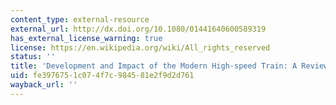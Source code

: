 ```yaml
---
content_type: external-resource
external_url: http://dx.doi.org/10.1080/01441640600589319
has_external_license_warning: true
license: https://en.wikipedia.org/wiki/All_rights_reserved
status: ''
title: 'Development and Impact of the Modern High-speed Train: A Review'
uid: fe397675-1c07-4f7c-9845-81e2f9d2d761
wayback_url: ''
---
```

